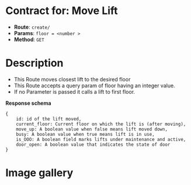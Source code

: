 # Contract for: Move Lift

- **Route**: `create/`
- **Params**: `floor = <number >`
- **Method**: `GET`

# Description

- This Route moves closest lift to the desired floor
- This Route accepts a query param of floor having an integer value.
- If no Parameter is passed it calls a lift to first floor.

**Response schema**

```
{
    id: id of the lift moved,
    current_floor: Current floor on which the lift is (after moving),
    move_up: A boolean value when false means lift moved down,
    busy: A boolean value when true means lift is in use,
    is_OOO: A boolean field marks lifts under maintenance and active,
    door_open: A boolean value that indicates the state of door
}
```

# Image gallery
